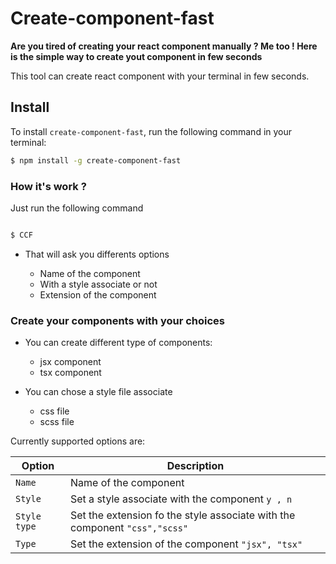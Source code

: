 # Create-component-fast

**Are you tired of creating your react component manually ? Me too ! Here is the simple way to create yout component in few seconds**

This tool can create react component with your terminal in few seconds.

## Install

To install `create-component-fast`, run the following command in your terminal:

```sh
$ npm install -g create-component-fast

```

### How it's work ?

Just run the following command

```sh

$ CCF

```

- That will ask you differents options

  - Name of the component
  - With a style associate or not
  - Extension of the component

### Create your components with your choices

- You can create different type of components:

  - jsx component
  - tsx component

- You can chose a style file associate

  - css file
  - scss file

Currently supported options are:

| Option       | Description                                                                |
| ------------ | -------------------------------------------------------------------------- |
| `Name`       | Name of the component                                                      |
| `Style`      | Set a style associate with the component `y , n`                           |
| `Style type` | Set the extension fo the style associate with the component `"css","scss"` |
| `Type`       | Set the extension of the component `"jsx", "tsx"`                          |
